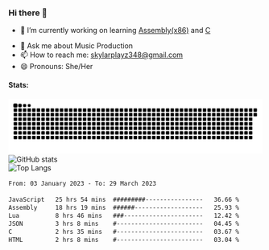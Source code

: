 ### Hi there 👋

- 🔭 I’m currently working on learning [Assembly(x86)](https://github.com/SkylarPlayz348/Assembly-Coding) and [C](https://github.com/SkylarPlayz348/C-Coding)
<!-- 🌱 I’m currently learning Assembly(x86) and C -->
- 💬 Ask me about Music Production
- 📫 How to reach me: skylarplayz348@gmail.com
- 😄 Pronouns: She/Her

#### Stats:
![Snake](https://raw.githubusercontent.com/Skylarplayz348/Skylarplayz348/snake/github-contribution-grid-snake-dark.svg)
<br>
![GitHub stats](https://github-readme-stats.vercel.app/api?username=skylarplayz348&count_private=true&show_icons=true&theme=omni)
<br>
![Top Langs](https://github-readme-stats.vercel.app/api/top-langs/?username=skylarplayz348&layout=compact&theme=omni)
<!--START_SECTION:waka-->

```text
From: 03 January 2023 - To: 29 March 2023

JavaScript   25 hrs 54 mins  #########----------------   36.66 %
Assembly     18 hrs 19 mins  ######-------------------   25.93 %
Lua          8 hrs 46 mins   ###----------------------   12.42 %
JSON         3 hrs 8 mins    #------------------------   04.45 %
C            2 hrs 35 mins   #------------------------   03.67 %
HTML         2 hrs 8 mins    #------------------------   03.04 %
```

<!--END_SECTION:waka-->
